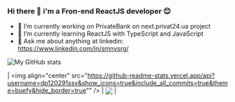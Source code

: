 ### Hi there 👋 i'm a Fron-end ReactJS developer 😊


- 🔭 I’m currently working on PrivateBank on next.privat24.ua project
- 🌱 I’m currently learning ReactJS with TypeScript and JavaScript
- 💬 Ask me about anything at linkedin: https://www.linkedin.com/in/smnvsrg/

![My GitHub stats](https://github-readme-stats.vercel.app/api?username=dp120291ssv&show_icons=true&theme=radical)

| <img align="center" src="https://github-readme-stats.vercel.app/api?username=dp120291ssv&show_icons=true&include_all_commits=true&theme=buefy&hide_border=true"" /> 
| <img align="center" src="https://github-readme-stats.vercel.app/api/top-langs/?username=dp120291ssv&layout=compact&theme=buefy&hide_border=true" /> |



